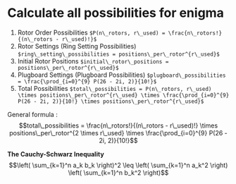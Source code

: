 # Calculate all possibilities for enigma

1. Rotor Order Possibilities
`$P(n\_rotors, r\_used) = \frac{n\_rotors!}{(n\_rotors - r\_used)!}$`
2. Rotor Settings (Ring Setting Possibilities)
`$ring\_setting\_possibilities = positions\_per\_rotor^{r\_used}$`
3. Initial Rotor Positions
`$initial\_rotor\_positions = positions\_per\_rotor^{r\_used}$`
4. Plugboard Settings (Plugboard Possibilities)
`$plugboard\_possibilities = \frac{\prod_{i=0}^{9} P(26 - 2i, 2)}{10!}$`
5. Total Possibilities
`$total\_possibilities = P(n\_rotors, r\_used) \times positions\_per\_rotor^{r\_used} \times \frac{\prod_{i=0}^{9} P(26 - 2i, 2)}{10!} \times positions\_per\_rotor^{r\_used}$`


General formula :
$$total\_possibilities = \frac{n\_rotors!}{(n\_rotors - r\_used)!} \times positions\_per\_rotor^{2 \times r\_used} \times \frac{\prod_{i=0}^{9} P(26 - 2i, 2)}{10!}$$

**The Cauchy-Schwarz Inequality**
$$\left( \sum_{k=1}^n a_k b_k \right)^2 \leq \left( \sum_{k=1}^n a_k^2 \right) \left( \sum_{k=1}^n b_k^2 \right)$$